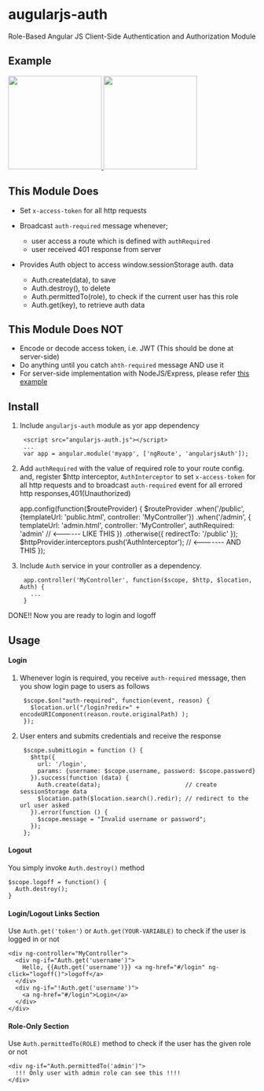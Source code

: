 augularjs-auth
==============

Role-Based Angular JS Client-Side Authentication and Authorization Module

Example
--------
<a href="http://plnkr.co/edit/BNg4vEMBA1X2aawHtMU8?p=preview">
 <img src="http://i.imgur.com/cZonIWa.png?1" height="190" />
 <img src="http://i.imgur.com/A5AH0pb.png?1" height="190" />
</a>


This Module Does
----------------

* Set `x-access-token` for all http requests

* Broadcast `auth-required` message whenever; 

  * user access a route which is defined with `authRequired`
  * user received 401 response from server
  
* Provides Auth object to access window.sessionStorage auth. data

  * Auth.create(data), to save
  * Auth.destroy(), to delete
  * Auth.permittedTo(role), to check if the current user has this role
  * Auth.get(key), to retrieve auth data

This Module Does **NOT**
------------------------
* Encode or decode access token, i.e. JWT (This should be done at server-side)
* Do anything until you catch `ahth-required` message AND use it
* For server-side implementation with NodeJS/Express, please refer [this example](https://gist.github.com/allenhwkim/911e6dd6dbc1da197918)

Install
---------

1. Include `angularjs-auth` module as yor app dependency

        <script src="angularjs-auth.js"></script>
        ...
        var app = angular.module('myapp', ['ngRoute', 'angularjsAuth']);

2. Add `authRequired` with the value of required role to your route config.
  and, register $http interceptor, `AuthInterceptor` to set `x-access-token` for all http requests
  and to broadcast `auth-required` event for all errored http responses,401(Unauthorized)
  
      app.config(function($routeProvider) {
        $routeProvider
          .when('/public', {templateUrl: 'public.html', controller: 'MyController'}) 
          .when('/admin',  {
            templateUrl: 'admin.html',
            controller: 'MyController',
            authRequired: 'admin'  // <------ LIKE THIS
          }) 
          .otherwise({ redirectTo: '/public' });
        $httpProvider.interceptors.push('AuthInterceptor');   // <------- AND THIS
      });

3. Include `Auth` service in your controller as a dependency.

        app.controller('MyController', function($scope, $http, $location, Auth) { 
          ... 
        }
      
DONE!! Now you are ready to login and logoff

Usage
------
#### Login ####

1. Whenever login is required, you receive `auth-required` message, then you show login page to users as follows

        $scope.$on("auth-required", function(event, reason) {
          $location.url("/login?redir=" + encodeURIComponent(reason.route.originalPath) );
        });

2. User enters and submits credentials and receive the response  
      
        $scope.submitLogin = function () {
          $http({
            url: '/login', 
            params: {username: $scope.username, password: $scope.password}
          }).success(function (data) {
            Auth.create(data);                        // create sessionStorage data
            $location.path($location.search().redir); // redirect to the url user asked
          }).error(function () {
            $scope.message = "Invalid username or password";
          });
        };

#### Logout  ####

You simply invoke `Auth.destroy()` method

    $scope.logoff = function() {
      Auth.destroy();
    }

#### Login/Logout Links Section ####

Use `Auth.get('token')` or `Auth.get(YOUR-VARIABLE)` to check if the user is logged in or not

    <div ng-controller="MyController">
      <div ng-if="Auth.get('username')">
        Hello, {{Auth.get('username')}} <a ng-href="#/login" ng-click="logoff()">logoff</a>
      </div>
      <div ng-if="!Auth.get('username')">
        <a ng-href="#/login">Login</a>
      </div>
    </div>

#### Role-Only Section ####

Use `Auth.permittedTo(ROLE)` method to check if the user has the given role or not

    <div ng-if="Auth.permittedTo('admin')">
      !!! Only user with admin role can see this !!!!
    </div>
    


